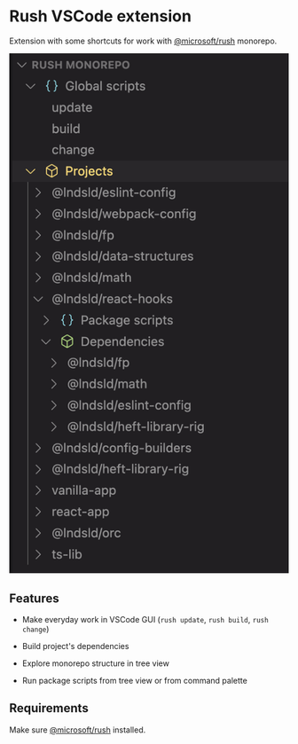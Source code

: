 # Rush VSCode extension

Extension with some shortcuts for work with [@microsoft/rush](https://rushjs.io) monorepo.

![rush-vscode main view](./assets/preview.png)

## Features

- Make everyday work in VSCode GUI (`rush update`, `rush build`, `rush change`)

- Build project's dependencies

- Explore monorepo structure in tree view

- Run package scripts from tree view or from command palette

## Requirements

Make sure [@microsoft/rush](https://rushjs.io) installed.
